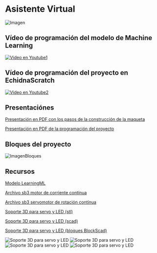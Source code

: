 # Asistente Virtual
![Imagen](https://github.com/lobotic/Proyectitos/blob/master/Echidna/AsistenteVirtual/Asistente.png)

## Vídeo de programación del modelo de Machine Learning
[![Video en Youtube1](https://github.com/lobotic/Proyectitos/blob/master/Echidna/AsistenteVirtual/AsistenteYT.png)](https://www.youtube.com/watch?v=1N8gIUOGDlM)


## Vídeo de programación del proyecto en EchidnaScratch
[![Video en Youtube2](https://github.com/lobotic/Proyectitos/blob/master/Echidna/AsistenteVirtual/AsistenteYT1.png)](https://www.youtube.com/watch?v=uZRnbfCEjvU)

## Presentaciónes
[Presentación en PDF con los pasos de la construcción de la maqueta](https://github.com/lobotic/Proyectitos/blob/master/Echidna/AsistenteVirtual/Maqueta%20para%20el%20asistente.pdf)

[Presentación en PDF de la programación del proyecto](https://github.com/lobotic/Proyectitos/blob/master/Echidna/AsistenteVirtual/ASISTENTE%20VIRTUAL%20PROYECTO.pdf)

## Bloques del proyecto
![ImagenBloques](https://github.com/lobotic/Proyectitos/blob/master/Echidna/AsistenteVirtual/Asistentebloques.png)

## Recursos
[Modelo LearningML](https://github.com/lobotic/Proyectitos/blob/master/Echidna/AsistenteVirtual/Asistente)

[Archivo sb3 motor de corriente contínua](https://github.com/lobotic/Proyectitos/blob/master/Echidna/AsistenteVirtual/Asistente1.sb3)

[Archivo sb3 servomotor de rotación contínua](https://github.com/lobotic/Proyectitos/blob/master/Echidna/AsistenteVirtual/Asistente_servo.sb3)

[Soporte 3D para servo y LED (stl)](https://github.com/lobotic/Proyectitos/blob/master/Echidna/AsistenteVirtual/soporte/soporte.stl)

[Soporte 3D para servo y LED (scad)](https://github.com/lobotic/Proyectitos/blob/master/Echidna/AsistenteVirtual/soporte/soporte.scad)

[Soporte 3D para servo y LED (bloques BlockScad)](https://github.com/lobotic/Proyectitos/blob/master/Echidna/AsistenteVirtual/soporte/soporte.xml)


![Soporte 3D para servo y LED](https://github.com/lobotic/Proyectitos/blob/master/Echidna/AsistenteVirtual/soporte/soporte.jpg)
![Soporte 3D para servo y LED](https://github.com/lobotic/Proyectitos/blob/master/Echidna/AsistenteVirtual/soporte/soporte1.jpeg)
![Soporte 3D para servo y LED](https://github.com/lobotic/Proyectitos/blob/master/Echidna/AsistenteVirtual/soporte/soporte2.jpeg)
![Soporte 3D para servo y LED](https://github.com/lobotic/Proyectitos/blob/master/Echidna/AsistenteVirtual/soporte/soporte3.jpeg)
